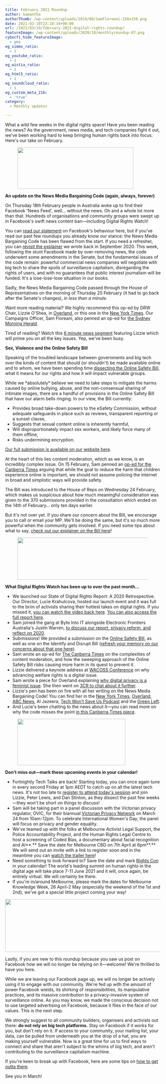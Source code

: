 ```yaml
---
title: February 2021 Roundup
author: Samantha
authorThumb: /wp-content/uploads/2019/08/SamFloreani-150x150.png
date: 2021-03-18T23:18:34+00:00
url: /2021/03/19/february-2021-digital-rights-roundup/
featureImage: /wp-content/uploads/2020/10/monthlyroundup-07.png
cybocfi_hide_featureImage:
  - yes
eg_vimeo_ratio:
  - 1
eg_youtube_ratio:
  - 1
eg_wistia_ratio:
  - 1
eg_html5_ratio:
  - 1
eg_soundcloud_ratio:
  - 1
eg_custom_meta_216:
  - 'true'
category:
  - Monthly updates

---
```

What a wild few weeks in the digital rights space! Have you been reading the news? As the government, news media, and tech companies fight it out, we've been working hard to keep bringing human rights back into focus. Here's our take on February.

<div class="wp-block-image">
  <figure class="aligncenter size-large is-resized"><img loading="lazy" decoding="async" src="/wp-content/uploads/2020/10/Email_headers_highres-04-1-1024x366.png" alt="" class="wp-image-7494" width="375" height="134" srcset="/wp-content/uploads/2020/10/Email_headers_highres-04-1-1024x366.png 1024w, /wp-content/uploads/2020/10/Email_headers_highres-04-1-300x107.png 300w, /wp-content/uploads/2020/10/Email_headers_highres-04-1-768x275.png 768w, /wp-content/uploads/2020/10/Email_headers_highres-04-1.png 1168w" sizes="(max-width: 375px) 100vw, 375px" /></figure>
</div>

**An update on the News Media Bargaining Code (again, always, forever)**

On Thursday 18th February people in Australia woke up to find their Facebook 'News Feed', well… without the news. Oh and a whole lot more than that. Hundreds of organisations and community groups were swept up in Facebook's swift news content ban—including Digital Rights Watch!

You can [read our statement][1] on Facebook's behaviour here, but if you've read our past few roundups you already know our stance: the News Media Bargaining Code has been flawed from the start. If you need a refresher, you can [revisit the explainer][2] we wrote back in September 2020. This week, following the stunt Facebook made by over-removing news, the code underwent some amendments in the Senate, but the fundamental issues of the code remain: powerful commercial news companies will negotiate with big tech to share the spoils of surveillance capitalism, disregarding the rights of users, and with no guarantees that public interest journalism will be funded. It's a lose-lose-lose situation in our books.

Sadly, the News Media Bargaining Code passed through the House of Representatives on the morning of Thursday 25 February (it had to go back after the Senate's changes), _in less than a minute_.

Want more reading material? We highly recommend this op-ed by DRW Chair, Lizzie O'Shea, in [Overland][3], or this one in the [New York Times][4]. Our Campaigns Officer, Sam Floreani, also penned an op-ed for [the Sydney Morning Herald][5].

Tired of reading? Watch this [6 minute news segment][6] featuring Lizzie which will prime you on all the key issues. Yep, we've been busy.

**Sex, Violence and the Online Safety Bill**

Speaking of the troubled landscape between governments and big tech over the kinds of content that should (or shouldn't) be made available online and to whom, we have been spending time [dissecting the Online Safety Bill][7], what it means for our rights and how it will impact vulnerable groups.

While we \*absolutely\* believe we need to take steps to mitigate the harms caused by online bullying, abuse, and the non-consensual sharing of intimate images, there are a handful of provisions in the Online Safety Bill that have our alarm bells ringing. In our view, the Bill currently:

  * Provides broad take-down powers to the eSafety Commission, without adequate safeguards in place such as reviews, transparent reporting or a sunset clause,
  * Suggests that sexual content online is inherently harmful,
  * Will disproportionately impact sex workers, and likely force many of them offline,
  * Risks undermining encryption.

[Our full submission is available on our website here][8].

At the heart of this lies content moderation, which as we know, is an incredibly complex issue. On 15 February, Sam penned an [op-ed for the Canberra Times][9] arguing that while the goal to reduce the harm that children experience online is important, we should not assume policing the internet in broad and simplistic ways will provide safety.

The Bill was introduced to the House of Reps on Wednesday 24 February, which makes us suspicious about how much meaningful consideration was given to the 370 submissions provided in the consultation which ended on the 14th of February… only ten days earlier.


But it's not over yet. If you share our concern about the Bill, we encourage you to call or email your MP. We'll be doing the same, but it's so much more powerful when the community gets involved. If you need some tips about what to say, [check out our explainer on the Bill here][10]!

<div class="wp-block-image">
  <figure class="aligncenter size-large is-resized"><img loading="lazy" decoding="async" src="/wp-content/uploads/2020/10/Email_headers_highres-01-1024x310.png" alt="" class="wp-image-7296" width="449" height="136" srcset="/wp-content/uploads/2020/10/Email_headers_highres-01-1024x310.png 1024w, /wp-content/uploads/2020/10/Email_headers_highres-01-300x91.png 300w, /wp-content/uploads/2020/10/Email_headers_highres-01-768x233.png 768w, /wp-content/uploads/2020/10/Email_headers_highres-01.png 1376w" sizes="(max-width: 449px) 100vw, 449px" /></figure>
</div>

**What Digital Rights Watch has been up to over the past month&#8230;**

  * We launched our State of Digital Rights Report: A 2020 Retrospective. Our Director, Lucie Krahulcova, hosted our launch event and it was full to the brim of activists sharing their hottest takes on digital rights. If you missed it, [you can watch the video back here][11]. [You can also access the full report here][12].
  * Sam joined the gang at Byte Into IT alongside Electronic Frontiers Australia's Justin Warren, [to discuss our report, privacy reform, and reflect on 2020][13].
  * Submissions! We provided a submission on the [Online Safety Bill][14], as well as one on the Identify and Disrupt Bill ([refresh your memory on our concerns about that one here][15]).
  * Sam wrote an op-ed for [The Canberra Times][16] on the complexities of content moderation, and how the sweeping approach of the Online Safety Bill risks causing more harm in its quest to prevent it.
  * Lizzie delivered a keynote address at [WACOSS Conference][17] on why advancing welfare rights is a digital issue.
  * Sam wrote a piece for Overland explaining [why digital privacy is a feminist issue][18]. She then went on [3CR to chat about it further][19].
  * Lizzie's pen has been on fire with all her writing on the News Media Bargaining Code! You can find her in the [New York Times][20], [Overland][21], [ABC News][22], Al Jazeera, [Tech Won't Save Us Podcast][23] and the [Green Left][24].
  * And Lucie's been chatting to the news about it—you can read more on why the code misses the point [in this Canberra Times piece][25].

<div class="wp-block-image">
  <figure class="aligncenter size-large is-resized"><img loading="lazy" decoding="async" src="/wp-content/uploads/2020/09/Email_headers_highres-06-1024x342.png" alt="" class="wp-image-7275" width="349" height="150" /></figure>
</div>

**Don't miss out—mark these upcoming events in your calendar!**

  * Fortnightly Tech Talks are back! Starting today, you can once again tune in every second Friday at 1pm AEDT to catch up on all the latest tech news. It's not too late to [register to attend today's session][26] and join Lizzie, Peter Lewis, and Dan Stinton, as they dissect the past few weeks—they won't be short on things to discuss!
  * Sam will be taking part in a panel discussion with the Victorian privacy regulator, OVIC, for their biannual [Victorian Privacy Network][27] on March 24 from 10am-12pm. To celebrate International Women's Day, the panel will focus on privacy and gender equality.
  * We've teamed up with the folks at Melbourne Activist Legal Support, the Police Accountability Project, and the Human Rights Legal Centre to host a screening of Coded Bias, a documentary about facial recognition and AI**.** Save the date for Melbourne CBD on 7th April at 6pm**.** We will send out an invite with a link to register soon and in the meantime you can [watch the trailer here][28]!
  * Need something to look forward to? Save the date and mark [Rights Con][29] in your calendar! The world's leading summit on human rights in the digital age will take place 7-11 June 2021 and it will, once again, be entirely virtual. We will certainly be there.
  * If you're in/around Melbourne, please mark the dates for Melbourne Knowledge Week, 26 April-2 May (especially the weekend of the 1st and 2nd), we've got a special little project coming your way!<figure class="wp-block-image size-large">

<img loading="lazy" decoding="async" width="1024" height="171" src="/wp-content/uploads/2020/09/Email_headers_highres-02-1024x171.png" alt="" class="wp-image-7271" srcset="/wp-content/uploads/2020/09/Email_headers_highres-02-1024x171.png 1024w, /wp-content/uploads/2020/09/Email_headers_highres-02-300x50.png 300w, /wp-content/uploads/2020/09/Email_headers_highres-02-768x128.png 768w, /wp-content/uploads/2020/09/Email_headers_highres-02-1536x256.png 1536w, /wp-content/uploads/2020/09/Email_headers_highres-02-2048x342.png 2048w" sizes="(max-width: 1024px) 100vw, 1024px" /> </figure>

Lastly, if you are new to this roundup because you saw us post on Facebook how we will no longer be relying on it—welcome! We're thrilled to have you here.

While we are leaving our Facebook page up, we will no longer be actively using it to engage with our community. We're fed up with the amount of power Facebook wields, its shirking of responsibilities, its manipulative practices, and its massive contribution to a privacy-invasive system of surveillance online. As you may know, we made the conscious decision not to use targeted advertising on Facebook, because it flies in the face of our values. This is the next step.

We strongly suggest to all community builders, organisers and activists out there: **do not rely on big tech platforms.** Stay on Facebook if it works for you, but don't rely on it. If access to your community, your mailing list, your data, can be pulled from underneath you at the drop of a hat, you are making yourself vulnerable. Now is a great time for us to find ways to connect and share that aren't subject to the whims of big tech, and aren't contributing to the surveillance capitalism machine.

If you're keen to break up with Facebook, here are some tips on [how to get outta there][30].

See you in March!

 [1]: https://u1584542.ct.sendgrid.net/ss/c/CMxF4nARlf6wAFa1PSfv0mmZ9RIuK0LyVv5J0Wo3jtLPXabnO7pZHM0rPPHVmfVoZvl93NZkUnxNz3rwysmHbJDRIpi2R6UXgbxwIOg_YsmW4rAFc4Swf10HWu6lpLcDMAYFNNibo2an5ZHdXeNMggYcDmsSBNxPDliAb3fLXS8GIcTS0TADIOME2UTHLm832399h7pKE-085axg1gBcj-GioA7MfROYe5V7HCJZYC9hUgoy67B_JFli2IVEhUiGECuBpDNGeRDOHBrBwJo3foSRfsI0uoV4kTMU6MeANqqehbb-F10fsw_N4QuolXerS3xVI9MXieQNC00795STKg1_6pwcz759PMwOCDk1EscT84ONEftAqeqAYTDtrP28PjBndw_r8lIsNSvYuLxKFQ/39q/-4YLaVdISxKdg9jhVPrppQ/h0/h8g4gnIQpyRIKH0TsH-QXaXoc0EJupHC7Ps14smyUGU
 [2]: https://u1584542.ct.sendgrid.net/ss/c/CMxF4nARlf6wAFa1PSfv0mmZ9RIuK0LyVv5J0Wo3jtLbQYuZN58BSDpHzW6ON_Xe_Jin93oFEiss0xl3Wv5mQyzLep4TS1Bk61Crl1OOPXuMn14ii5c8JmXEo0YA77X8g2drXwuJZUcc2CnXtt_GetF_69W9Gi8YOc9ocI10BkOA6FBCtgHy9ODowV2GdoSGmMzXhVUuKv3aGGnPzLPTB9spM0HptYQuFjOfTlhqayIgqRARL1zciMSwPVd087JwVoJPxdvZOzyr7YGVGDTInWLAUT9CLaVoCXjarafWnZrvLF8SxHvJ8bUZEtPsXYk9mglvsVU8InuxIOaj2my6cHWToL0j6HrXDTtd27qMiDe-gjosPpoURBEnOu8zMKWzxFDEI_wpulyrxVGj5wmzzG2k-NNXHVHUqeD2DptB4Fdivw1br77Mm-uHq6Yvn3DA/39q/-4YLaVdISxKdg9jhVPrppQ/h1/uAU9rTgeYlgRtSYDVVPuHFFON9OUydGuZZ4Jd_rQo9k
 [3]: https://u1584542.ct.sendgrid.net/ss/c/BqA3LhzOFl92KwaVoz69N0qR3BWkZXYkjMRYGJoSlafIbIAD4DumtU7iWaTDGCuKLKeGjGp7wJDVXYYNQLbsXcKY7l8G-Z8s8VodnnvsSo-fN9qlh8GOKY2-FL9-ebieWAqv6iGBVp3hIQ5QpX05bwpTKjxgXRFMyh-4g7t3T8Oy3XSjQKW997o3MImoXMu229thE9ZXVy_aqzWnMVpfgHxwcvbW1MCPDKtH0Bema1MSs3rnUU41cNF-gcxUoC5IDzWKRTxpvaW5ctdIq1woRv3dChs7NJlGjOCZ9AIhjOCRwi_i8qpqsN1cseFHIYLLd6CEcO81XBet3jwP5tJLtBZ41hr4uSRHlzjz4-ads-XmZdG524lHgf05_UU1h62LqcvnMXXSgJ14188Or8S1w_lbC5PnRs07E_VZTGmLrzI/39q/-4YLaVdISxKdg9jhVPrppQ/h2/i2tOqiSsAwv-T0BcXzjQEyIyQ6_s2VfsTUk2F7OorMk
 [4]: https://u1584542.ct.sendgrid.net/ss/c/atcYNHk4Eh2YdGnwBh-YDGlyFEPfIQqTPhAJ7ICxnKGwCw_ufjZMlVhjkx4aOHLlly-wnUR30qUpu0SBkygzmJTw1HSEr8okvoQ6JAIa3EHC3HAfm6C-FUqcG-BtW6m_kj1XBMUFVjfVXplTlpzymNKJ3TMdLu9onp3wp1N2zPGpzfS3OF7kaksYfrZi58b4IRn1uAdJ7SjgppFNoRkICDHPpu4Of2FCA00My7LVZ2dUu1hIKBx02P1MXIvTpuFUuHQpPa1sH83jkV9d7YrPM5MFz6-4X7nB-nucuR6XSOtIN5KWjiSYuba_Aurw4fIRQavZTmsW8FisqjxA7ja7lIuPLsmLN8-4ivvsVXOM4GAfkevmoL12XTIBZZHdOg64esGrSOWXKVfw5mxrEVMtRw/39q/-4YLaVdISxKdg9jhVPrppQ/h3/jj39vQgcB55CJuSW5WR5PCjdW5Roh3rV7NqeKDQi0Sk
 [5]: https://u1584542.ct.sendgrid.net/ss/c/atcYNHk4Eh2YdGnwBh-YDOY7M0HCiEoWTIfBCcp3Bkyz_wsE-mMIU8LcMdsStAgSqJRXSwwHG6etviREhPenmTYFxE9F13kAbLExXgyW9A6k_2LXecnsitS3_oAbBMwo3tBlwSFA73VAb9LbMeHfRXyp-jF0jyFmlE8Ea3LQD7FUEgF29iKxb_oGDeIMUDta5J-_T6cO1ssVMEFDmXbvGmjQBCCpvslEwCALZikMiZkC_n76Ulmo1mve1lbiL3v7G-V3mdYL3Hvdt2Hck4aP69lTQ8PpsnZXaKCZms-xKfkkdpCGGQeO8I4epcV7isp_8UPsIrKScMs7tUZS986ZfmO19gPovTGdmh9o9azzM_Qd8WDmmpcn0CXYvWJeRSBs7l7FtY-v7Dnswjr9cAhYPHv9pXrWgG0CqAvtBVCbdmeMtRFIIhukiQ1pItsQM50F/39q/-4YLaVdISxKdg9jhVPrppQ/h4/wNgfN1XfcWNfAjuLFpocN-Znwlk2jSKVI4Oe6P4tv8M
 [6]: https://u1584542.ct.sendgrid.net/ss/c/atcYNHk4Eh2YdGnwBh-YDOJPR4Z5lDybbWIPhQSOR8GhteRvz21YPJfRG8B40Kk-zcfQ3hB7Ra196gcWsw3OPfFWi5zG0dRqNBUU7Bmn1ZiD7oO4ZZqXJkizZPpASx2vUUzPp9N9w8JUvmU9nS6rmMfWpcMFWzjumvE_HyX0Z-RTpwYaQ8IbXG5BV7HuKQaCOV2o3PJJPUY2Nn2fyTOxYN-K5icG8QMHkYOYWvRtzMuPjrzOgsIQc-nUuJ8CFqhbwmUYLTtcHxjhGcN5p6cUn3uVyy1ab4LM1u4uwh01Sthuwbs9RaHvMRFmIACyfppTfzsbncsmGynuF8O9XGpiD611vCUClmvAo-jxGhy0wK0/39q/-4YLaVdISxKdg9jhVPrppQ/h5/m-0sMMs7N3O8YEYnW749WQp4BPcmvkvJghHI1hRO1Yg
 [7]: https://u1584542.ct.sendgrid.net/ss/c/CMxF4nARlf6wAFa1PSfv0mmZ9RIuK0LyVv5J0Wo3jtLPXabnO7pZHM0rPPHVmfVok7BjJVqjFsnj57h8bo8V_K7viZDIjZvEVHlSuRwg82-pvHaQYWIB1sBnJXC4pNEs3yUIk2zHuQBICy73ewh0XLvezpmp7M0G6afQDlaB6OuyAqepZvDhqJGWSw1iLyiH4PM1KbJxzF9-pltvLSbP6HcmhZCGwqPvAesOuY6lombV495seVSiiL_lYliZzcbNbIGt-2fK_9YagCqR9Cr_srhSgHTAw-8K2Z3JsnvXorJN2uRitWZV3xx8M_446mCfXqF5ih7W4MZTJMyyr0gBe3ut59M31L0Io3uGX-nD6-GcEZOpjf2dAX_ZFDZdngxLuaDCQd6EY4PWWxY4FkICGgAbjBaVUq13W6PzoGogav8/39q/-4YLaVdISxKdg9jhVPrppQ/h6/OJxU73dWuIh7Jbez4-tbFrbA4erCqgo-TU2ZqZIJdx4
 [8]: https://u1584542.ct.sendgrid.net/ss/c/CMxF4nARlf6wAFa1PSfv0mmZ9RIuK0LyVv5J0Wo3jtLPXabnO7pZHM0rPPHVmfVo8jokC5nFEEUacXPWEAWPrWQgsCtuttyKUrv5gP402ywbbYrdi8_nm2Yb5dzVSBahUIXKDglNXtzZ5slruZEcYfe_A_686VGFw66LBiaGl-1nqX3ZmF-7rTyH7Spk10UAOgBPKfOKIDp6RR_Pn_gVbzrHtQoejaCl38bub4ypSLQIANAmOWzVRftysbVG_0bfiTU4ud4TB8XJwBcikYwM2JIfhdi6DIofO8PztMTMlGko_ilv0NmUXPbMDk2Ff8PiXnVp7Xk9DcecuFCmiS2evwyqHGt0mtTYwLVd6fpvDAQNWKrJCGMpjcxWtih5sWX8BlYnIzNlCWnhBRBj5RIQtlxlKp5ZrOhhqAsvYDGmzuo/39q/-4YLaVdISxKdg9jhVPrppQ/h7/_ZpThqisR_rZFTppCjo1C-OZyVWR15u8k_v9vxVoolQ
 [9]: https://u1584542.ct.sendgrid.net/ss/c/atcYNHk4Eh2YdGnwBh-YDMsQup19ctwzixQPtTEhYGvKZ8-pY6-CH8JzoJF0FAj-6NsDS5TKk5Q5U_NJabQtp59dLem4ES8Uc93qMxoXr71KpsGXtmK2-71aPeKFirjGJZtikh7PNJ1RW0ZrZgHV4eZtrDcgagW0aV2f5y3EusfR5TzaVgyopVYIQ_wvLc6z1updFWI45yfdao50TjwfrpDcRH5WBLvymQU_Asr96ClcNSEgAGJoW4omZyIQPABgG_y6fQjCgcUlJxHBXJKuCT20E1pffSgqiN_9ivhr-ji-Pmniw1NfLdBTtmE-cRBRgLmepmrJ5WwcyZLsSS2FDFC111dppUzpSqNkheecBgNuBcwHaY07PL842toRP-QQl6ydI0_D-YuKFOXNANPvd6sYvGRHHOMrlvEj5WtlS0xY94D_BEvnxcUBGpx7twqc/39q/-4YLaVdISxKdg9jhVPrppQ/h8/NDsgVQkMu_crr9EKXbIPeJUvZTX9p2UAZx1kcTfwiGA
 [10]: https://u1584542.ct.sendgrid.net/ss/c/CMxF4nARlf6wAFa1PSfv0mmZ9RIuK0LyVv5J0Wo3jtLPXabnO7pZHM0rPPHVmfVok7BjJVqjFsnj57h8bo8V_K7viZDIjZvEVHlSuRwg828zDLqyXe7kHbLCjxsWBiojuorc75wW8pqsLVAuNIXmBfuOjT5znC3x1WutsImppzl_d9R0SsbMgicq6LnTxMhkc-1DL4GNgACQjn42_5Pu4qYgWGxcl7mH2eBnMlqueUlXUhz_17WrTI_-M9FRIr5piMSDUieNsr91lLaqawdHTUk0O3hHgtUR3WqPLW8J2tx2R213qojZLfUsk395Xk6AMBu4kZtrBU27xwJ9JI_VzHBLyk025NnW4j2kV6nX8IB-9D8W7RNc6-YE5up-OgmpFj9kyLeTwvNoMY4rTQCUcdrns-LxJXmy1MhuMGuTaWE/39q/-4YLaVdISxKdg9jhVPrppQ/h9/IW7XNL-ViOFrl_9HzWhDk5AuiieN9k9nW5HuiUn8zMo
 [11]: https://u1584542.ct.sendgrid.net/ss/c/atcYNHk4Eh2YdGnwBh-YDOJPR4Z5lDybbWIPhQSOR8Fn3iVymDdvFXugXFHFzaLOd84orp99UxCcSvRCTQyoW0-2GchQUwk3MsRdrZUnlCutrk1TYIW2G_4YPn4JXD6ASJiODnQGEtxXaNwQq1Bo4_zHiu5hA7qJCnDEf9G58JMmds2fGkNTNQUZy4aVw_0QbUY9MKR-23nqUixBH0Jf1DYBqfsrB55DWMbzuWruZ4Wywy0sqZTXywd399nAsyglVeRmPCRP9LGdTF1FO0CNg1Z_mshgJ-sqPOazdVC0fUtHCVZ3oRdrw3j1Ujw9c3xl9i6z6eFu5f2yP1wBTW5w2BobDo-psk0X2lIrBmBIL-k/39q/-4YLaVdISxKdg9jhVPrppQ/h10/wNL0leOa1Pr0lvowi25chjXrDqsG6j3kjH9j3cheXZo
 [12]: https://u1584542.ct.sendgrid.net/ss/c/CMxF4nARlf6wAFa1PSfv0mmZ9RIuK0LyVv5J0Wo3jtLPXabnO7pZHM0rPPHVmfVoicB-CsWWIIBqqwunH1ItOosi4MC-tZglz42dLjVFwQsL9FdedDpFwauuJRt93taI9JtGZnGT5hQ_cNi7e5sTZ0KXo1pOecJ8QJgrFTokP142nLEwP-1kBxh3VdmIxf-AhgmlNPn-GyzKMYwWRE0LFT2GCLq2f9ZLbPM_UUhn1IoUi30hsQWfRhcvEuQmIG3RkLNaAxXKS1fjdKMt0PEpDQmyoLzHzk5_XJhlF7WdZYW_wsCTzSxJBHfrkqbRh8tdQlG5GI_cXuqT-Bp4SDToZdzt35w9oIx6rZFpsAWf6Ny6oyoeNYhG_OOI2ONxMc0m8N4txhd115w4uimGZi8kjbZSRsCMG9p0DYes-5rMLkIWXpYkHPQ5gWMqa26CcT4B/39q/-4YLaVdISxKdg9jhVPrppQ/h11/llea4ys_ow1U9diSoheh5hzn6mdorAgl0Bf7LYG8bw8
 [13]: https://u1584542.ct.sendgrid.net/ss/c/atcYNHk4Eh2YdGnwBh-YDGRoAs2WH3kvIwlC-9ha3D7RYN0OV8HmwUAeLE6MQ8tGWfgd7hz40-AccXZWFCIy6BdkYvJ5ph31EQrCTfPsRPlCRG0jDrBweTg7PjBmbZsNTciciY0Jm5XgtFkemZKpI6-8wjEnbUkC21u2ZVU59wrokdpV8hK-DYRsCp48NkFRCVCgBRGKYnJkmGziJiy-8Qvj7cm58JLWRSQaPuvoSCshDglqWpw38qOee2YnL2Ytl5qRQ72Oz8S_bp7ATCT-u5lN_i_VeC68bLf4nTsN3IC8SlPh9FrlYF4BEGXh6Iy-7ILp4GuqUy2x2kaWYhYbExdaxhyMqRXrkbLN7k3WLsu2Oi0Q196T8YRGDQ-eEOWA18gqkOK8hu8bplKbB6JBSlnw9WO0YwHvpnVGiS9lXHpqxdNNIgqjaSOFbiaghHDZ/39q/-4YLaVdISxKdg9jhVPrppQ/h12/WObLKTJuBsikk9N-2NK5WmhCY_msodUrif0RpntdoBA
 [14]: https://u1584542.ct.sendgrid.net/ss/c/CMxF4nARlf6wAFa1PSfv0mmZ9RIuK0LyVv5J0Wo3jtLPXabnO7pZHM0rPPHVmfVo8jokC5nFEEUacXPWEAWPrWQgsCtuttyKUrv5gP402yzlRZNlD09Lw1M8UCNhBtigieRA4F3j3H3avKk0WmwbxdBXt_GCHkPq28XbR2DK_fFbbMRGa8hYTRIGpY_uYjYQBU9k7eCdDuVcCuZRQxE50XkkPpM7QN4sq2tPEiV9_bSuLIqrtvAOVUYf1hVHQE-xnNFbKZUNGX7xreIevh1VJBQDqiTKqx-TzaKUKhV2oqrGJcN_tWw31nMUOXJkBDc2PhsyUwk2vqss7duI_LRuRQAJKfp7ZBWwzLno35vTYRTSJ7k0ZtG65Tc3AcqP0qzj5SaLOBqPI0wt8agqDRvzKFMtt4DpBV3Y70GTnVzlR7E/39q/-4YLaVdISxKdg9jhVPrppQ/h13/JleP2KfaKFU-mMkNiD-sYdNcmgPN2u3vN-JlGIp9ya4
 [15]: https://u1584542.ct.sendgrid.net/ss/c/dSCQfi9FLISmU3ZE3bfPhlSBN6XYeCKzaLLHWVkJ-A9ssnHoFXVOv9K_tpvraSj1-0pXU4ztPMvwpVPpV4A0VrYtuFfDXzc31kzntM8KKKlW6tvB6uN9Y1bCB3BO0p9SGQEjUi4vn8G7PO2a-HBvKwVRkWEiYyCDFog9jkLcDJf5U8ZLOpOoOV84aWORvlbUWKB6TgTIrbj4eWga9LA10n-gOT8BBJoyJbTXjRcrxB_2qZgnuCkUK6tmQzNGlGk9FYybYI1QRmwjABy33JFw3wJnCFqyC02cmQsuRlESX7JfCDKLiKiADe8lwDtdX0okljxiyuyX4RtrVKZKnfHMZ9L49OZ-UEblPZpr9JYDiL59qeMU-gdVBB7V-detoyTZ/39q/-4YLaVdISxKdg9jhVPrppQ/h14/dhxXmkDBo_xq2PXQp_X0zh1-tUdQF1xukYLefMwO4no
 [16]: https://u1584542.ct.sendgrid.net/ss/c/atcYNHk4Eh2YdGnwBh-YDMsQup19ctwzixQPtTEhYGvKZ8-pY6-CH8JzoJF0FAj-6NsDS5TKk5Q5U_NJabQtp59dLem4ES8Uc93qMxoXr71KpsGXtmK2-71aPeKFirjGJZtikh7PNJ1RW0ZrZgHV4WWdkz3lacaHIjcTcOl9rN9ruvL1CkwTeSQlnFPPksQ-J6Vz3O8O-skKKRunNv3gUdaBwYBWDFLblPbp4MlZ_Ll-c32ZFj2FAfhqcCmrrX8EJblMFPXwKcZFf8WrBot-CAEjTHGdIxjU7StVmbq2GU5eTA42XurccNB8tt9u8loFb-PveLNhoFhiNv4HxO5Kh4NhkrNTjDQlWxcYkj8GhsVZDtDO1vOqIJ5N4L2MryHTEXwjV0pdYl3rg0cLOYMD0Xs_vgupyUCvMD613di4LpdDboUf8KvVNYQCSHXdywKM/39q/-4YLaVdISxKdg9jhVPrppQ/h15/cm_0Ud-tbHFKR0JlAUbchs1xkQ6FuGAivBwHxk-dcVQ
 [17]: https://u1584542.ct.sendgrid.net/ss/c/atcYNHk4Eh2YdGnwBh-YDGIYcjXtnApuqDRu1EH_jpf8_lnkrKzFSuyuei15-F3aC9vfDgdNKC4HtL0ak6gXw9husPZM8ROC1d2QiQcQUxUBrhwAognpwLCPhZhtnqOQQ0EqnCoFln1taG_PQRqcLDVPvWbhCKn-JXoVTYgCsZYZDHzs3bKYUCrhA5CtWEiHh7UCt-BywU-bAgvEJZBdJBKjSOe56eoM1jXR1uNNpr57xZicKyxn7UVreb1DKgPj0QdETlhQnb2ybTXdBd64naA5VXg0yGeSKBwVi_NNU0BKF6SDrV4rhcT_mOqQ2bYkxQnh_MrWlQWm6onNkXVOBb4ymgkH2ToDazP1uoSsS5Y/39q/-4YLaVdISxKdg9jhVPrppQ/h16/WVEumlohrXZy9vMVeUwpREVYwSAX7K4PvUO2pZk1Nbk
 [18]: https://u1584542.ct.sendgrid.net/ss/c/BqA3LhzOFl92KwaVoz69N0qR3BWkZXYkjMRYGJoSlachYipE7PqTPfOdSg3b1kSSDI8gs9l9LiibEFTNjEbrRMPmodymNSbgjh7hUUJflbdTLOjtqH1T6beDaTGWiHmrt-ipXdVVcDFs1iD0HxlWReOhKTdAkKH1OL-MGxKmq9heaGht4yu6YOrxjGGqExn78MgtlGaxR9Kx0OJKtaCi_AIrtvUJX0Fpvoaj7EpBbticnrhJgpgZYGvBNjxUUwr0A6SwzekurLLqF-J8CHSmGmsMdIxdMZritEKaNICk2N8iAll7hLJ2dv6OmfaifsLoZ1OB797Bv1Mhya2UAAS9X5pWQcJQkkOiXXpZpEjLMiUsTSHH9ESEnkfmrlnW6uIyXQGEK8Z-4lABXH9t1Y3cqg/39q/-4YLaVdISxKdg9jhVPrppQ/h17/FWSHCpJiXxc_0vy2CYR0PH9FHk1HnShjRcWqbjM9MMM
 [19]: https://u1584542.ct.sendgrid.net/ss/c/4PfL751D8g4IfLXFw3QfXfddT38HY1i1X6g3OdYp47Y_NphKLg6PDxtjPoUXP1-94gjSU9QRnZFxfz23x-zqu11hdSncU12NHyXzHYzVyYl7mcQR7PazOCSBHEEEiZVusxjeLRX-be1SairaWEyOMB6kE8AF7or3ft941JIJwcDIw0rVYxLq33JvYcSaT2Uhr1HRswUOjYn01jSTE6tUvTYHcA_ajClOk61zKp3cZfyLFB2_kAkMbvSxbuZLd-e19mUBB_cgkF7_xm-gkx_uCikpIZhRBU72XlWqIT11PHpniMecZ4WeJqocXJGUfVdt_SniLyOvaS8bAkSIzA_ecpGYqK35qdl0s1Ao3m7opLOx7uKg-Sf7Ly2PoixOcZvXdozW3J5TV7ZOzNVGzoDRcmHoVMq2fMlXu6G2oRzpTQv2SeQ4yQUZzwTdIR-_BXdJbI97EW_KwytcugUXDp5WACoyRiRvm5Jr9JITY6_3iR4/39q/-4YLaVdISxKdg9jhVPrppQ/h18/q7WNv0ozI6flnnbQ91XCZPrspYMq-6T9qfhzFD6f-Vk
 [20]: https://u1584542.ct.sendgrid.net/ss/c/atcYNHk4Eh2YdGnwBh-YDGlyFEPfIQqTPhAJ7ICxnKGwCw_ufjZMlVhjkx4aOHLlly-wnUR30qUpu0SBkygzmJTw1HSEr8okvoQ6JAIa3EEI02Dqduymqz-kZEbSc200i163WCsl77WhPvASwDsXSw3BBRqDgNea2u7IGPp1yOqAzDeWJeG4U-CTwOqsbim3hqhXGrsvwsAjPir9zkrNglrB9Fip0gmM8M8gd7sS6xYJWk7UavlNxXeEjjb5ZNc84jkLHI6fAEp6jcqeQr9mIFIpPH96UpkwUjjPIXIKCP1-OqdMjQcWUa2MqQf91wgtm9J14bgFxxbdT_PfrtJtGtQXLIqmWQsjI1IWhHkco97zwpPym10DbY0VUhdgf0XMbCgVAacrjjQj6TLGQ2y5rg/39q/-4YLaVdISxKdg9jhVPrppQ/h19/jJnRzwgQimf89F-2rfxypj24cMcrRBkvUNoDPZKtpDQ
 [21]: https://u1584542.ct.sendgrid.net/ss/c/BqA3LhzOFl92KwaVoz69N0qR3BWkZXYkjMRYGJoSlafIbIAD4DumtU7iWaTDGCuKLKeGjGp7wJDVXYYNQLbsXcKY7l8G-Z8s8VodnnvsSo-fN9qlh8GOKY2-FL9-ebie-t0EZXtYu23aaA5gufDbNAH8DSqiYzmzat0UGYP3VI9j5axniNwsiPe6M8r91NrwJORWggFTwZ4_esFZm4G3koGm5CW7KDRv_wjZu1DGtMc6bA8b8Rx0Sh7kIuAbEViZhBHwFzZQ7LZ6i4_7CUl6KtX7ksXJ95bD_tMscBxlYVP1Wbr4pLrpYulVJJQY_BsQjSvg2QgXNE48MdGlKEMLDAvBJyyCGfPfFfBMHhkS-CIeTxIIWKWjSY0GKsssEC5ySoxuA_W-SUvRT4rN5SvJNH03zi7NNgsaoplTQsVVMxQ/39q/-4YLaVdISxKdg9jhVPrppQ/h20/aUIb02BoY1SwxReW7rHl9SvFAhhsVv0EyAv_rhyzzLs
 [22]: https://u1584542.ct.sendgrid.net/ss/c/atcYNHk4Eh2YdGnwBh-YDOJPR4Z5lDybbWIPhQSOR8GhteRvz21YPJfRG8B40Kk-d9DyMFSm4tuRjQDW7eZLZ55nO7ujQuWtWW4GoyZY1_Zxfa3C1E5_NmUO-XeY4rglvrv3LU9E-9ZCnWEtBs0tRtz-UEdPVclhzhX7bKgte6BUG4XDbpwL3Pwg4oTZeDdV2W8pT5me9qbXiq_CxV-ptc4umqscImYKHZNST_9P93WWO5uSL8fIKBKZ5g7K4sJpcJDmfc_8ZuIbYpV8hzj5hUNSf9M9I_rjuUE-2cbz1mVCQeta8YpmyDHsIuBuSyz1MdyHmvEy_sryunM1QOgLx4QWmK9GCgfroVB4i3kHNhg/39q/-4YLaVdISxKdg9jhVPrppQ/h21/R5eF69rXkeXLobz8EyjO7fLRuMqbM2IiEJntsvogt_E
 [23]: https://u1584542.ct.sendgrid.net/ss/c/1XQbiUZqIgkFRQxQopJGKeqdhWuIqpW0eQhmA8EUWy_8-OvlBtBMQ7YUg1_KG1oJ43BCUvCzxwJALjYTw2a2M4fDG4i3WSveUldbRcXS669Zcy7aq612PwdriGssbuQp4VWUJNABgTuFQPIVhC1uSLObVNy6yRILImW-dFYI8HapTDRY7zlt_kE4nZhm-xnQ89UXvcjde5OFxSaQn-1pzG49yIpZ_lFDMUFB8mE1cNbOk6eoAEwu8tlbyCawddE5mE0ZlvhjjX9vb_5XMN0vemTnQZV8eVH0OT4xcp4tKSqbhs6CE6Ikg8DXkAGvG0tLAM3z7FzI52IGL593vfsit7KA8CjrcL5jQeZCrBIrEAA1OzpiAyoYt8ti-al0qTfkxUaFszdNYwDJvxTyHwaeF48d-mjkAKlwoP1Nm-2OB-BZVe7EkdoycsqBweUNuL_JLk9T8OD48f7qivMIe7RFgQ/39q/-4YLaVdISxKdg9jhVPrppQ/h22/79HU-dI7vkiBjkO5f6JCzvnnueJTMmA-oPniFwDbErY
 [24]: https://u1584542.ct.sendgrid.net/ss/c/atcYNHk4Eh2YdGnwBh-YDOJPR4Z5lDybbWIPhQSOR8FHgMElVR1EmwfVkHRwcgyG4x90FRIUYXDnwqmN0lAJltfiGByTX7DJv7QMehA6ce8deqW6yIxr8UWElJQvzf6PnD5dOGabVJYLq1BYVoE_B0mxMOK0rP5aNX-qpUbBhTH04jHspKXxXiaqsPLahFx_eCb76LSo_zL50aaSVKZgsBqrQJCNmFaO-ocQzjYSvBawxQ1TAUKEwcMxcKN_9LGCHSw4bGEj6ehxghLqHKKffcmCX9EhsCQaXXGRJcMSGFoN51Sl0OttOb8awc5H4T1ACmZ5p8Lp0gidU0P1q1Wdp4pACXxtJWjnfHCMgz9l2rY/39q/-4YLaVdISxKdg9jhVPrppQ/h23/MyZv0SOKNONb9fb2IaNsUbOA7z9rXRWdWbVceyj4S7w
 [25]: https://u1584542.ct.sendgrid.net/ss/c/atcYNHk4Eh2YdGnwBh-YDMsQup19ctwzixQPtTEhYGvKZ8-pY6-CH8JzoJF0FAj-aeRAJzQLoKzaXdLPTpNjMMsxro9k8TD9Ooo0g9rfjUh7ZEYZZRlTcMPqlI0_HZ4OU-ryMBKjojQScIaTIzLG7L6rSs_JNfzSBBiC5pWZqqmP3iZjmag32C4CoR_dGXn1rdrAaq38WacO_y44i_RbiP7CNKW-6mNF00Fn1XTk5zWxeGa0y3y0YOfDChYfVSr8-wHXIeyWP0LO623hcj_XDki9RB444KJ7tDUD4txCq6odT2Dp62kqrod_8hh7jzWP61YO49fKbRowwtIyMI86JG5F8Vjdx3o6OSlPgdf1pgy779etMwbWj-Pmkjvogyfd2FcVd5DAqo_OqWGc_5poewn2ncueKz7ZfpP6uG4H0qSHv7wjtK6SmSlMKC6Pe9m7wJfGGGqFFONIAIUTWgcelA/39q/-4YLaVdISxKdg9jhVPrppQ/h24/41489DF-vgaV7u8LGxIJhBYinsLgtZVwVxOV41hPxfE
 [26]: https://u1584542.ct.sendgrid.net/ss/c/P8Elou2Rvc0qoMPEUZrMXQOdkwYPfWp1lSbdBGL8OQkZBIAwRpAMXO0VP8S7qG9njUBnOiLzp6GpnuqlQpso1580s1-ppH7Kof4yu6_ujaGtmOIfgQjIqmOuEnEnjp341stbLcIQ39auqtJFXPG5wAXiNZn2dTms0PDQqUBfobgIe3Si7_lDY6YngFK5TVHIoGziUjJhz7fAQduw0RpQ-VJbtkX_GL2f2OFjQlPI5OLU3Opae5A5l4a7DcfzMi5vQDstC6KzoRvi_y8-TOuJxPEXBGq0UQ8ZuH26eqq_pT_Z9aVSZP1nitIVdQH9ds6jA5Bfh182Q5jn9hCvthglryqQM1I3RUEO7IbpFxIZEkWRiIfaL0paCBKMLvd9TJ6DP_eO5lzJpASibo2DjogtfA/39q/-4YLaVdISxKdg9jhVPrppQ/h25/l0hgw0AG_PRcPw5TRdluIA1HQaDajXhb8UR6PuoS3_w
 [27]: https://u1584542.ct.sendgrid.net/ss/c/BqA3LhzOFl92KwaVoz69N4ROfcyv3KJDtY2h6skk8sdMKyDfb9UH0pK9UhqBlK9tgznJZlhd-pmp_dl9isscCudTdiqNyLSaJdK_tIS7qYj0ax38FUbIRUT-UM334GuZrSwYsGnyuXfBbLHPwzzDFVSfLbSh42zLNDM6QejUWee4E0MX11ypATzsNW5KqBUsrCu5HGyoUeVNE_Ipk2TybfSXJSzazt4OkKNj7iRMyPNKUdrqVkbyx7Dc5SKo75Xien_YgiWy9LmXI1h1nCRu9memflihiDKvHppB7mZU-qwC_IVKcIUdUV6WMT0IY80MxxmUbk7oSsbitNp3m1QEFNJIfqQWSaOOHod5-DAcqmL-2X_WfqLn8ZHqc7wduYKx/39q/-4YLaVdISxKdg9jhVPrppQ/h26/Ry3fmQ4avNj4n8fNcAyBTfsQLPuJIJgQ8Y_Pv80ysiQ
 [28]: https://u1584542.ct.sendgrid.net/ss/c/atcYNHk4Eh2YdGnwBh-YDOJPR4Z5lDybbWIPhQSOR8Fgann2dyleSimor48hUqMk8qpmOjG8CAFUSEdMVjJ4yyByGn1x-cJsThEeB_isUkxE9ZTn-X7SPtffRTxJ7oQgsw23whz9YCAGW6e4XEJC4-WdGepdKpxY9LLjj5Mg7m3v_F-QN0rjFERGpS10jfZwMUWxNqpLL4yJM5cVRVMDnTgy7RRxHBeSmsurNowKASuR1nuOmWtyPeNqnGu2QUypxzQBRqUt98Qh_WHrgMdxUte4qdisbMOzS8LnJg3qigl6OWFw7l0EOfcPJHgVyFxiZ1Tk2dhb4YnUlnMse7Tv0dh93hc1r5UGU3fd2qHX1lo/39q/-4YLaVdISxKdg9jhVPrppQ/h27/R2ePwNkUE9q2uncGDrSqmE-G3yLYYY7__y8qYFXtV90
 [29]: https://u1584542.ct.sendgrid.net/ss/c/atcYNHk4Eh2YdGnwBh-YDPgdQRSupzitvY9iD4qNsMK_RizoswdhQRi1CdakJHdmLKBIhIj2P23WyI1lZaxz3FQMX3RhLHkXRZmZK4lETuWDVb0ZTbLy8J5kAlKmIpcPnCIctUgs7PA79IKjTAepTNXvsZ1e4ZuAdzT-FCBtvgoMq7xxYL5dCcIHbw8NdxzUxWcHxdTOZihasowpMfcjgXzkq_URq7LaYdKHD1tiY89W1s1i52QlpVf2nbX2nJ1ucwUSw4mfaJ-_Ne_3tyjdqdcFK1-vy35qbxIPfPpsQrnwi5OpNUU4bNCedKoLC8bAx3caJ_lQX25prnikk8R3XA/39q/-4YLaVdISxKdg9jhVPrppQ/h28/WS4EBfnEn4b51wZ3pNLDuaRWkYFKuFA65rwqjiftojY
 [30]: https://u1584542.ct.sendgrid.net/ss/c/tTBUZwcBH_2q13Ow12s-jSVH9WXMSkxQ2NiCSK4XGtuSrIQ1JUd624HhOFykJt615nfTdeairYL5TsbqmZtwfm0ml1IY0EZJXLLu7ujC1UlDeIiSVEIlkX45Ig9yCsHEmqN57MkP5EygvZli01Ho344dcF1BEeTlSOXqz8rZs65qMFIE8HKRxgxkjbRx5xWUS7-WJCECHAeOqY4RgAvV2frZDg66YWGqUv5dNJoqXF4OZOkXI81L0AH6GFxUZ925HsMtsVvtWaO6N_ztGRwiwFLtzX19fE2_FYCOYMS0gzQdQ0AMlrw7oGxQkj7iT4Sbp0fHd_U4hI7ahgjYhLuIOGS6VQkYGCzQSkINMEJrd1H_CJXObLVPeaZEg4BB1l0wK5HonKnAXVfI7zKv6kDy8A/39q/-4YLaVdISxKdg9jhVPrppQ/h29/RJ9SKQgr-EfeJpXMGrDfpv55zJGi6ygtmjoi76sEdIk
